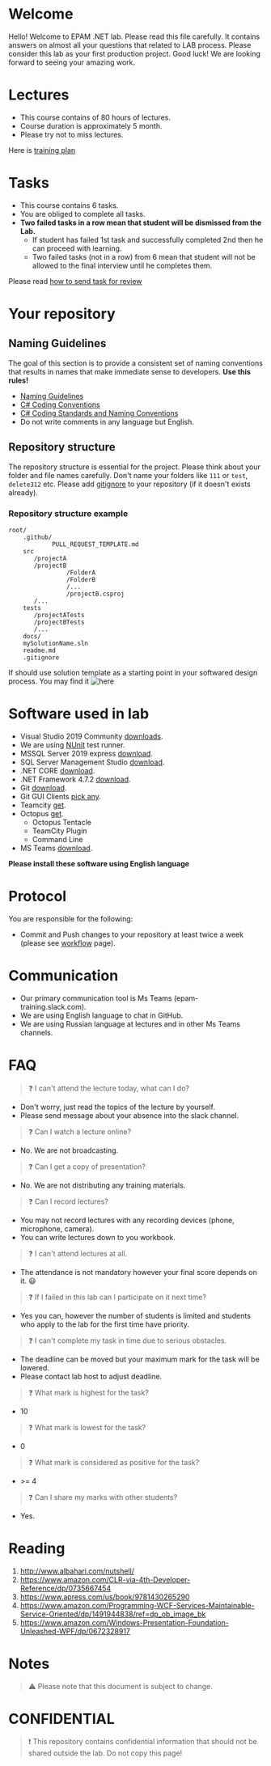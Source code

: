 # Welcome 

Hello! Welcome to EPAM .NET lab. Please read this file carefully. It contains answers on almost all your questions that related to LAB process. 
Please consider this lab as your first production project. Good luck! We are looking forward to seeing your amazing work.

# Lectures
- This course contains of 80 hours of lectures.
- Course duration is approximately 5 month.
- Please try not to miss lectures.

Here is [training plan](docs/training_plan.md)

# Tasks
- This course contains 6 tasks.
- You are obliged to complete all tasks. 
- **Two failed tasks in a row mean that student will be dismissed from the Lab.**
    - If student has failed 1st task and successfully completed 2nd then he can proceed with learning.
    - Two failed tasks (not in a row) from 6 mean that student will not be allowed to the final interview until he completes them.

Please read [how to send task for review](docs/workflow.md)

# Your repository 

## Naming Guidelines

The goal of this section is to provide a consistent set of naming conventions that results in names that make immediate sense to developers. **Use this rules!**
- [Naming Guidelines](https://msdn.microsoft.com/en-us/library/ms229002(v=vs.110).aspx)
- [C# Coding Conventions](https://docs.microsoft.com/en-us/dotnet/csharp/programming-guide/inside-a-program/coding-conventions)
- [C# Coding Standards and Naming Conventions](https://www.dofactory.com/reference/csharp-coding-standards)
- Do not write comments in any language but English.

## Repository structure
The repository structure is essential for the project. Please think about your folder and file names carefully. Don't name your folders like `111` or `test`, `delete312` etc.
Please add [gitignore](https://github.com/github/gitignore/blob/master/VisualStudio.gitignore) to your repository (if it doesn't exists already).

### Repository structure example
```
root/
    .github/
            PULL_REQUEST_TEMPLATE.md
    src
       /projectA
       /projectB
                /FolderA
                /FolderB
                /...
                /projectB.csproj
       /...
    tests
       /projectATests
       /projectBTests
       /... 
    docs/
    mySolutionName.sln 
    readme.md
    .gitignore
```
If should use solution template as a starting point in your softwared design process. You may find it ![here](https://github.com/Taturevich/.net-lab-process.students/tree/master/solution_template)

# Software used in lab
* Visual Studio 2019 Community [downloads](https://visualstudio.microsoft.com/downloads/).
* We are using [NUnit](https://nunit.org/) test runner.
* MSSQL Server 2019 express [download](https://go.microsoft.com/fwlink/?linkid=866662).
* SQL Server Management Studio [download](https://aka.ms/ssmsfullsetup).
* .NET CORE [download](https://www.microsoft.com/net/download).
* .NET Framework 4.7.2 [download](https://www.microsoft.com/net/download/dotnet-framework-runtime).
* Git [download](https://git-scm.com/download/win).
* Git GUI Clients [pick any](https://git-scm.com/downloads/guis).
* Teamcity [get](https://www.jetbrains.com/teamcity/).
* Octopus [get](https://octopus.com/downloads).
    * Octopus Tentacle
    * TeamCity Plugin
    * Command Line
* MS Teams [download](https://www.microsoft.com/en-in/microsoft-365/microsoft-teams/download-app).

**Please install these software using English language**

# Protocol
You are responsible for the following:
- Commit and Push changes to your repository at least twice a week (please see [workflow](docs/workflow.md) page).

# Communication
- Our primary communication tool is Ms Teams (epam-training.slack.com). 
- We are using English language to chat in GitHub.
- We are using Russian language at lectures and in other Ms Teams channels.

# FAQ
> :question: I can't attend the lecture today, what can I do?
- Don't worry, just read the topics of the lecture by yourself.
- Please send message about your absence into the slack channel.

> :question: Can I watch a lecture online?
- No. We are not broadcasting.

> :question: Can I get a copy of presentation?
- No. We are not distributing any training materials.

> :question: Can I record lectures?
- You may not record lectures with any recording devices (phone, microphone, camera).
- You can write lectures down to you workbook. 

> :question: I can't attend lectures at all.
- The attendance is not mandatory however your final score depends on it. :smiley:

> :question: If I failed in this lab can I participate on it next time?
- Yes you can, however the number of students is limited and students who apply to the lab for the first time have priority.

> :question: I can't complete my task in time due to serious obstacles.
- The deadline can be moved but your maximum mark for the task will be lowered.
- Please contact lab host to adjust deadline. 

> :question: What mark is highest for the task?
- 10

> :question: What mark is lowest for the task?
- 0

> :question: What mark is considered as positive for the task?
- \>= 4

> :question: Can I share my marks with other students?
- Yes.

# Reading

1. http://www.albahari.com/nutshell/
2. https://www.amazon.com/CLR-via-4th-Developer-Reference/dp/0735667454
3. https://www.apress.com/us/book/9781430265290
4. https://www.amazon.com/Programming-WCF-Services-Maintainable-Service-Oriented/dp/1491944838/ref=dp_ob_image_bk
5. https://www.amazon.com/Windows-Presentation-Foundation-Unleashed-WPF/dp/0672328917


# Notes
> :warning:  Please note that this document is subject to change.

# CONFIDENTIAL 
> :exclamation:
This repository contains confidential information that should not be shared outside the lab. Do not copy this page!
